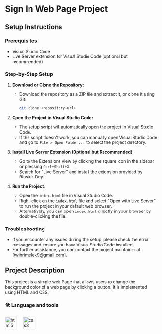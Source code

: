 # Sign In Web Page Project

## Setup Instructions

### Prerequisites
- Visual Studio Code
- Live Server extension for Visual Studio Code (optional but recommended)

### Step-by-Step Setup

1. **Download or Clone the Repository:**
   - Download the repository as a ZIP file and extract it, or clone it using Git:
     ```sh
     git clone <repository-url>
     ```

2. **Open the Project in Visual Studio Code:**
   - The setup script will automatically open the project in Visual Studio Code.
   - If the script doesn't work, you can manually open Visual Studio Code and go to `File > Open Folder...` to select the project directory.

3. **Install Live Server Extension (Optional but Recommended):**
   - Go to the Extensions view by clicking the square icon in the sidebar or pressing `Ctrl+Shift+X`.
   - Search for "Live Server" and install the extension provided by Ritwick Dey.

4. **Run the Project:**
   - Open the `index.html` file in Visual Studio Code.
   - Right-click on the `index.html` file and select "Open with Live Server" to run the project in your default web browser.
   - Alternatively, you can open `index.html` directly in your browser by double-clicking the file.

### Troubleshooting
- If you encounter any issues during the setup, please check the error messages and ensure you have Visual Studio Code installed.
- For further assistance, you can contact the project maintainer at [twihrimelek9@gmail.com].

## Project Description

This project is a simple web Page that allows users to change the background color of a web page by clicking a button. It is implemented using HTML and CSS.


<h3 align="left">🛠 Language and tools</h3>

###

<div align="left">
  <img src="https://cdn.jsdelivr.net/gh/devicons/devicon/icons/html5/html5-original.svg" height="40" alt="html5 logo"  />
  <img width="12" />
  <img src="https://cdn.jsdelivr.net/gh/devicons/devicon/icons/css3/css3-original.svg" height="40" alt="css3 logo"  />
</div>

###
